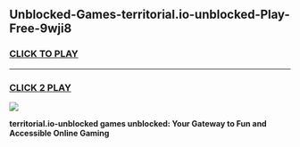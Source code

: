 
## Unblocked-Games-territorial.io-unblocked-Play-Free-9wji8
<h3>
<a href="https://premium76.site?title=territorial.io-unblocked&ref=18A">CLICK TO PLAY</a></h3>
<hr>

<h3>
<a href="https://premium76.site?title=territorial.io-unblocked&ref=18A">CLICK 2 PLAY</a>
  
</h3>

<a href="https://premium76.site?title=territorial.io-unblocked&ref=18A"><img src="https://clearcache.store/games.png"></a>


**territorial.io-unblocked games unblocked: Your Gateway to Fun and Accessible Online Gaming**
